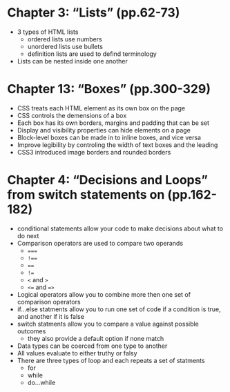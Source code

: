 # Chapter 3: “Lists” (pp.62-73)
- 3 types of HTML lists
  - ordered lists use numbers
  - unordered lists use bullets
  - definition lists are used to defind terminology
- Lists can be nested inside one another

# Chapter 13: “Boxes” (pp.300-329)
- CSS treats each HTML element as its own box on the page
- CSS controls the demensions of a box
- Each box has its own borders, margins and padding that can be set
- Display and visibility properties can hide elements on a page
- Block-level boxes can be made in to inline boxes, and vice versa
- Improve legibility by controling the width of text boxes and the leading
- CSS3 introduced image borders and rounded borders

# Chapter 4: “Decisions and Loops” from switch statements on (pp.162-182)
- conditional statements allow your code to make decisions about what to do next
- Comparison operators are used to compare two operands
  - ```===```
  - ```!==```
  - ```==```
  - ```!=```
  - ```<``` and ```>```
  - ```<=``` and ```=>```
- Logical operators allow you to combine more then one set of comparison operators
- if...else statments allow you to run one set of code if a condition is true, and another if it is false
- switch statments allow you to compare a value against possible outcomes 
  - they also provide a default option if none match
- Data types can be coerced from one type to another
- All values evaluate to either truthy or falsy 
- There are three types of loop and each repeats a set of statments
  - for
  - while
  - do...while
